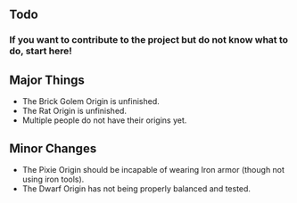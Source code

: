 ## Todo
### If you want to contribute to the project but do not know what to do, start here!

## Major Things
* The Brick Golem Origin is unfinished.
* The Rat Origin is unfinished.
* Multiple people do not have their origins yet.

## Minor Changes
* The Pixie Origin should be incapable of wearing Iron armor (though not using iron tools).
* The Dwarf Origin has not being properly balanced and tested.